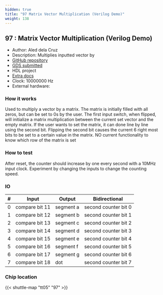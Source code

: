 ```yaml
---
hidden: true
title: "97 Matrix Vector Multiplication (Verilog Demo)"
weight: 138
---
```


## 97 : Matrix Vector Multiplication (Verilog Demo)

* Author: Aled dela Cruz
* Description: Multiplies inputted vector by 
* [GitHub repository](https://github.com/alrdelcr/tt05-verilog-alrdelcr)
* [GDS submitted](https://github.com/alrdelcr/tt05-verilog-alrdelcr/actions/runs/6742173805)
* HDL project
* [Extra docs]()
* Clock: 10000000 Hz
* External hardware: 



### How it works

Used to multiply a vector by a matrix. The matrix is initially filled with all zeros, but can be set to 0s by
the user. The first input switch, when flipped, will initialize a matrix multiplication between the current set
vector and the empty matrix. If the user wants to set the matrix, it can done line by line using the second bit.
Flipping the second bit causes the current 6 right most bits to be set to a certain value in the matrix. NO current
functionality to know which row of the matrix is set


### How to test

After reset, the counter should increase by one every second with a 10MHz input clock.
Experiment by changing the inputs to change the counting speed.


### IO

| # | Input        | Output       | Bidirectional      |
|---|--------------|--------------| -------------------|
| 0 | compare bit 11  | segment a | second counter bit 0 |
| 1 | compare bit 12  | segment b | second counter bit 1 |
| 2 | compare bit 13  | segment c | second counter bit 2 |
| 3 | compare bit 14  | segment d | second counter bit 3 |
| 4 | compare bit 15  | segment e | second counter bit 4 |
| 5 | compare bit 16  | segment f | second counter bit 5 |
| 6 | compare bit 17  | segment g | second counter bit 6 |
| 7 | compare bit 18  | dot | second counter bit 7 |

### Chip location

{{< shuttle-map "tt05" "97" >}}
